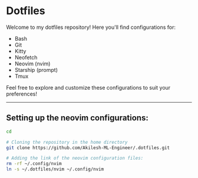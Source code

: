 # Dotfiles

Welcome to my dotfiles repository! Here you'll find configurations for:

- Bash
- Git
- Kitty
- Neofetch
- Neovim (nvim)
- Starship (prompt)
- Tmux

Feel free to explore and customize these configurations to suit your preferences!

---

## Setting up the neovim configurations:

```bash
cd

# Cloning the repository in the home directory
git clone https://github.com/Akilesh-ML-Engineer/.dotfiles.git

# Adding the link of the neovim configuration files:
rm -rf ~/.config/nvim
ln -s ~/.dotfiles/nvim ~/.config/nvim
```
